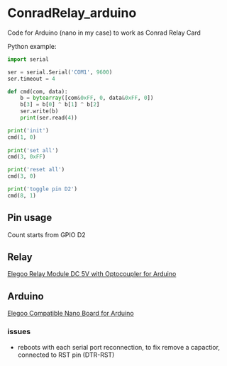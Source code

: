 # ConradRelay_arduino
Code for Arduino (nano in my case) to work as Conrad Relay Card

Python example: 

```python
import serial

ser = serial.Serial('COM1', 9600)
ser.timeout = 4

def cmd(com, data):
    b = bytearray([com&0xFF, 0, data&0xFF, 0])
    b[3] = b[0] ^ b[1] ^ b[2]
    ser.write(b)
    print(ser.read(4))

print('init')
cmd(1, 0)
        
print('set all')
cmd(3, 0xFF)

print('reset all')
cmd(3, 0)

print('toggle pin D2')
cmd(8, 1)

```

## Pin usage 

Count starts from GPIO D2 

## Relay

[Elegoo Relay Module DC 5V with Optocoupler for Arduino](https://www.amazon.de/gp/product/B01M8G4Y7Z/ref=ppx_yo_dt_b_search_asin_title?ie=UTF8&psc=1)

## Arduino

[Elegoo Compatible Nano Board for Arduino](https://www.amazon.de/gp/product/B0713ZRJLC/ref=ppx_yo_dt_b_search_asin_title?ie=UTF8&psc=1)

### issues 

- reboots with each serial port reconnection, to fix remove a capactior, connected to RST pin (DTR-RST)

